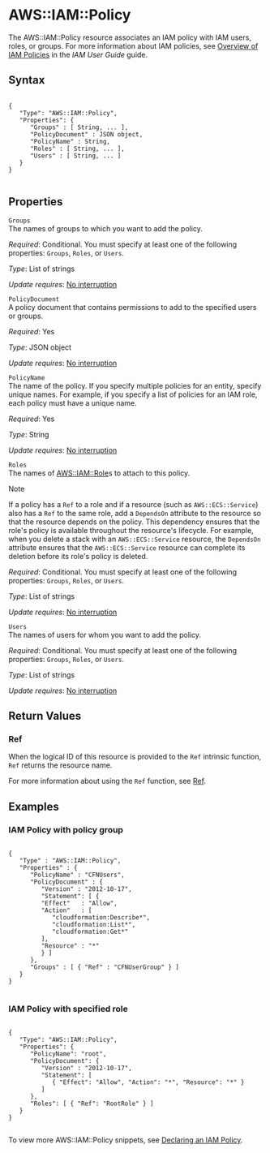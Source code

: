 AWS::IAM::Policy
================

The AWS::IAM::Policy resource associates an IAM policy with IAM users, roles, or groups. For more information about IAM policies, see [Overview of IAM Policies](http://docs.aws.amazon.com/IAM/latest/UserGuide/policies_overview.html) in the *IAM User Guide* guide.

Syntax
------

``` {.programlisting}
      
{
   "Type": "AWS::IAM::Policy",
   "Properties": {
      "Groups" : [ String, ... ],
      "PolicyDocument" : JSON object,
      "PolicyName" : String,
      "Roles" : [ String, ... ],
      "Users" : [ String, ... ]
   }
}     
    
```

Properties
----------

 `Groups`   
The names of groups to which you want to add the policy.

*Required*: Conditional. You must specify at least one of the following properties: `Groups`, `Roles`, or `Users`.

*Type*: List of strings

*Update requires*: [No interruption](using-cfn-updating-stacks-update-behaviors.html#update-no-interrupt)

 `PolicyDocument`   
A policy document that contains permissions to add to the specified users or groups.

*Required*: Yes

*Type*: JSON object

*Update requires*: [No interruption](using-cfn-updating-stacks-update-behaviors.html#update-no-interrupt)

 `PolicyName`   
The name of the policy. If you specify multiple policies for an entity, specify unique names. For example, if you specify a list of policies for an IAM role, each policy must have a unique name.

*Required*: Yes

*Type*: String

*Update requires*: [No interruption](using-cfn-updating-stacks-update-behaviors.html#update-no-interrupt)

 `Roles`   
The names of [AWS::IAM::Role](aws-resource-iam-role.html "AWS::IAM::Role")s to attach to this policy.

Note

If a policy has a `Ref` to a role and if a resource (such as `AWS::ECS::Service`) also has a `Ref` to the same role, add a `DependsOn` attribute to the resource so that the resource depends on the policy. This dependency ensures that the role's policy is available throughout the resource's lifecycle. For example, when you delete a stack with an `AWS::ECS::Service` resource, the `DependsOn` attribute ensures that the `AWS::ECS::Service` resource can complete its deletion before its role's policy is deleted.

*Required*: Conditional. You must specify at least one of the following properties: `Groups`, `Roles`, or `Users`.

*Type*: List of strings

*Update requires*: [No interruption](using-cfn-updating-stacks-update-behaviors.html#update-no-interrupt)

 `Users`   
The names of users for whom you want to add the policy.

*Required*: Conditional. You must specify at least one of the following properties: `Groups`, `Roles`, or `Users`.

*Type*: List of strings

*Update requires*: [No interruption](using-cfn-updating-stacks-update-behaviors.html#update-no-interrupt)

Return Values
-------------

### Ref

When the logical ID of this resource is provided to the `Ref` intrinsic function, `Ref` returns the resource name.

For more information about using the `Ref` function, see [Ref](intrinsic-function-reference-ref.html "Ref").

Examples
--------

### IAM Policy with policy group

``` {.programlisting}
        
{
   "Type" : "AWS::IAM::Policy",
   "Properties" : {
      "PolicyName" : "CFNUsers",
      "PolicyDocument" : {
         "Version" : "2012-10-17",
         "Statement": [ {
         "Effect"   : "Allow",
         "Action"   : [
            "cloudformation:Describe*",
            "cloudformation:List*",
            "cloudformation:Get*"
         ],
         "Resource" : "*"
         } ]
      },
      "Groups" : [ { "Ref" : "CFNUserGroup" } ]
   }
}        
      
```

### IAM Policy with specified role

``` {.programlisting}
        
{
   "Type": "AWS::IAM::Policy",
   "Properties": {
      "PolicyName": "root",
      "PolicyDocument": {
         "Version" : "2012-10-17",
         "Statement": [
            { "Effect": "Allow", "Action": "*", "Resource": "*" }
         ]
      },
      "Roles": [ { "Ref": "RootRole" } ]
   }
}        
      
```

To view more AWS::IAM::Policy snippets, see [Declaring an IAM Policy](quickref-iam.html#scenario-iam-policy "Declaring an IAM Policy").

